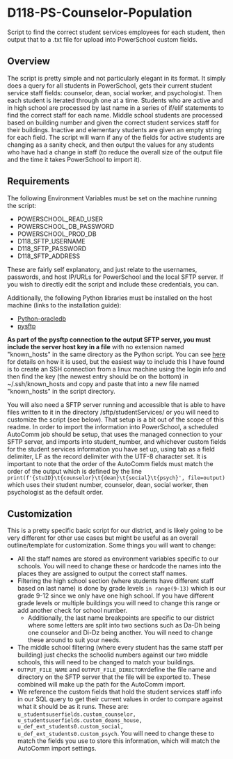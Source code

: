 # D118-PS-Counselor-Population

Script to find the correct student services employees for each student, then output that to a .txt file for upload into PowerSchool custom fields.

## Overview

The script is pretty simple and not particularly elegant in its format. It simply does a query for all students in PowerSchool, gets their current student service staff fields: counselor, dean, social worker, and psychologist. Then each student is iterated through one at a time. Students who are active and in high school are processed by last name in a series of if/elif statements to find the correct staff for each name. Middle school students are processed based on building number and given the correct student services staff for their buildings. Inactive and elementary students are given an empty string for each field. The script will warn if any of the fields for active students are changing as a sanity check, and then output the values for any students who have had a change in staff (to reduce the overall size of the output file and the time it takes PowerSchool to import it).

## Requirements

The following Environment Variables must be set on the machine running the script:

- POWERSCHOOL_READ_USER
- POWERSCHOOL_DB_PASSWORD
- POWERSCHOOL_PROD_DB
- D118_SFTP_USERNAME
- D118_SFTP_PASSWORD
- D118_SFTP_ADDRESS

These are fairly self explanatory, and just relate to the usernames, passwords, and host IP/URLs for PowerSchool and the local SFTP server. If you wish to directly edit the script and include these credentials, you can.

Additionally, the following Python libraries must be installed on the host machine (links to the installation guide):

- [Python-oracledb](https://python-oracledb.readthedocs.io/en/latest/user_guide/installation.html)
- [pysftp](https://pypi.org/project/pysftp/)

**As part of the pysftp connection to the output SFTP server, you must include the server host key in a file** with no extension named "known_hosts" in the same directory as the Python script. You can see [here](https://pysftp.readthedocs.io/en/release_0.2.9/cookbook.html#pysftp-cnopts) for details on how it is used, but the easiest way to include this I have found is to create an SSH connection from a linux machine using the login info and then find the key (the newest entry should be on the bottom) in ~/.ssh/known_hosts and copy and paste that into a new file named "known_hosts" in the script directory.

You will also need a SFTP server running and accessible that is able to have files written to it in the directory /sftp/studentServices/ or you will need to customize the script (see below). That setup is a bit out of the scope of this readme.
In order to import the information into PowerSchool, a scheduled AutoComm job should be setup, that uses the managed connection to your SFTP server, and imports into student_number, and whichever custom fields for the student services information you have set up, using tab as a field delimiter, LF as the record delimiter with the UTF-8 character set. It is important to note that the order of the AutoComm fields must match the order of the output which is defined by the line `print(f'{stuID}\t{counselor}\t{dean}\t{social}\t{psych}', file=output)` which uses their student number, counselor, dean, social worker, then psychologist as the default order.

## Customization

This is a pretty specific basic script for our district, and is likely going to be very different for other use cases but might be useful as an overall outline/template for customization. Some things you will want to change:

- All the staff names are stored as environment variables specific to our schools. You will need to change these or hardcode the names into the places they are assigned to output the correct staff names.
- Filtering the high school section (where students have different staff based on last name) is done by grade levels `in range(9-13)` which is our grade 9-12 since we only have one high school. If you have different grade levels or multiple buildings you will need to change this range or add another check for school number.
  - Additionally, the last name breakpoints are specific to our district where some letters are split into two sections such as Da-Dh being one counselor and Di-Dz being another. You will need to change these around to suit your needs.
- The middle school filtering (where every student has the same staff per building) just checks the schoolid numbers against our two middle schools, this will need to be changed to match your buildings.
- `OUTPUT_FILE_NAME` and `OUTPUT_FILE_DIRECTORY`define the file name and directory on the SFTP server that the file will be exported to. These combined will make up the path for the AutoComm import.
- We reference the custom fields that hold the student services staff info in our SQL query to get their current values in order to compare against what it should be as it runs. These are: `u_studentsuserfields.custom_counselor, u_studentsuserfields.custom_deans_house, u_def_ext_students0.custom_social, u_def_ext_students0.custom_psych`. You will need to change these to match the fields you use to store this information, which will match the AutoComm import settings.
